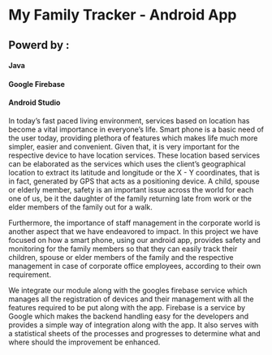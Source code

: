 # My Family Tracker - Android App

## Powerd by :
#### Java
#### Google Firebase
#### Android Studio


In today’s fast paced living environment, services based on location has become a vital importance in everyone’s life. Smart phone is a basic need of the user today, providing plethora of features which makes life much more simpler, easier and convenient. Given that, it is very important for the respective device to have location services. These location based services can be elaborated as the services which uses the client’s geographical location to extract its latitude and longitude or the X - Y coordinates, that is in fact, generated by GPS that acts as a positioning device. A child, spouse or elderly member, safety is an important issue across the world for each one of us, be it the daughter of the family returning late from work or the elder members of the family out for a walk. 

Furthermore, the importance of staff management in the corporate world is another aspect that we have endeavored to impact.
In this project we have focused on how a smart phone, using our android app, provides safety and monitoring for the family members so that they can easily track their children, spouse or elder members of the family and the respective management in case of corporate office employees, according to their own requirement.


We integrate our module along with the googles firebase service which manages all the registration of devices and their management with all the features required to be put along with the app. Firebase is a service by Google which makes the backend handling easy for the developers and provides a simple way of integration along with the app. It also serves with a statistical sheets of the processes and progresses to determine what and where should the improvement be enhanced.
